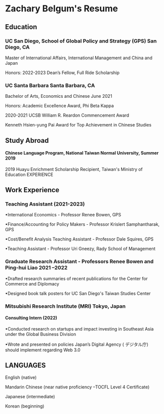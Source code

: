 # Zachary Belgum's Resume

## Education
### UC San Diego, School of Global Policy and Strategy (GPS) San Diego, CA
Master of International Affairs, International Management and China and Japan

Honors: 2022-2023 Dean’s Fellow, Full Ride Scholarship


### UC Santa Barbara Santa Barbara, CA
Bachelor of Arts, Economics and Chinese June 2021

Honors: Academic Excellence Award, Phi Beta Kappa

2020-2021 UCSB William R. Reardon Commencement Award

Kenneth Hsien-yung Pai Award for Top Achievement in Chinese Studies 

## Study Abroad

#### Chinese Language Program, National Taiwan Normal University, Summer 2019

2019 Huayu Enrichment Scholarship Recipient, Taiwan's Ministry of Education 
EXPERIENCE


## Work Experience

### Teaching Assistant (2021-2023)
•International Economics - Professor Renee Bowen, GPS

•Finance/Accounting for Policy Makers - Professor Krislert Samphantharak, GPS

•Cost/Benefit Analysis Teaching Assistant - Professor Dale Squires, GPS 

•Teaching Assistant - Professor Uri Gneezy, Rady School of Management

### Graduate Research Assistant - Professors Renee Bowen and Ping-hui Liao 2021 –2022

•Drafted research summaries of recent publications for the Center for Commerce and Diplomacy

•Designed book talk posters for UC San Diego's Taiwan Studies Center


### Mitsubishi Research Institute (MRI) Tokyo, Japan 
#### Consulting Intern (2022)
•Conducted research on startups and impact investing in Southeast Asia under the Global Business Division

•Wrote and presented on policies Japan’s Digital Agency ( デジタル庁) should implement regarding Web 3.0


## LANGUAGES
English (native)

Mandarin Chinese (near native proficiency –TOCFL Level 4 Certificate) 

Japanese (intermediate)

Korean (beginning) 

